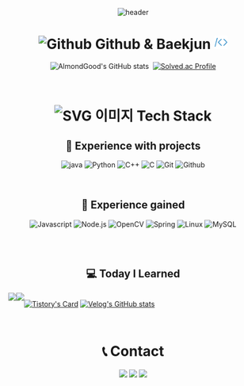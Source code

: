 <div align="center">


![header](https://capsule-render.vercel.app/api?type=waving&height=300&color=gradient&text=AlmondGood's%20Repo&reversal=false&textBg=false&fontAlign=50&animation=fadeIn)

# <img src="./github.svg" alt="Github" width="27" height="27"/> Github & Baekjun <img src="./baekjun.png" alt="Baekjun" width="27" height="27"/>

![AlmondGood's GitHub stats](https://github-readme-stats.vercel.app/api?username=AlmondGood&show_icons=true&theme=moltack)&nbsp;&nbsp;[![Solved.ac Profile](http://mazassumnida.wtf/api/v2/generate_badge?boj=jwt2719)](https://solved.ac/jwt2719/)


<br>

# <img src="./Stack_Overflow_icon.svg" alt="SVG 이미지" width="30" height="30"/> Tech Stack

## 🙂 Experience with projects
![java](https://img.shields.io/badge/java-2F2625?style=for-the-badge&logo=coffeescript) ![Python](https://img.shields.io/badge/Python-ECD53F?style=for-the-badge&logo=Python&logoColor=black) ![C++](https://img.shields.io/badge/C++-00599C?style=for-the-badge&logo=Cplusplus) ![C](https://img.shields.io/badge/C-033963?style=for-the-badge&logo=C) ![Git](https://img.shields.io/badge/git-F05032?style=for-the-badge&logo=git&logoColor=white) ![Github](https://img.shields.io/badge/github-181717?style=for-the-badge&logo=github)

<br>

## 🤔 Experience gained 
![Javascript](https://img.shields.io/badge/javascript-F7DF1E?style=for-the-badge&logo=Javascript&logoColor=black) ![Node.js](https://img.shields.io/badge/node.js-339933?style=for-the-badge&logo=nodedotjs&logoColor=white) ![OpenCV](https://img.shields.io/badge/opencv-5C3EE8?style=for-the-badge&logo=OpenCV) ![Spring](https://img.shields.io/badge/spring-6DB33F?style=for-the-badge&logo=Spring&logoColor=white)  ![Linux](https://img.shields.io/badge/linux-FCC624?style=for-the-badge&logo=Linux&logoColor=black)  ![MySQL](https://img.shields.io/badge/mysql-4479A1?style=for-the-badge&logo=MySQL&logoColor=white) 

<br><br>


## 💻 Today I Learned

<div style="display:flex; flex-direction:row;">
    <a href="https://today-studies.tistory.com/">
        <img src="https://img.shields.io/badge/Tistory-000000?style=for-the-badge&logo=Tistory&logoColor=white"> 
    </a>  
    <a href="https://velog.io/@almondgood">
        <img src="https://img.shields.io/badge/Velog-20c997?style=for-the-badge&logo=Vimeo&logoColor=white"> 
    </a>

  
[![Tistory's Card](https://github-readme-tistory-card.vercel.app/api?name=today-studies&theme=default)](https://today-studies.tistory.com) [![Velog's GitHub stats](https://velog-readme-stats.vercel.app/api?name=almondgood)](https://velog.io/@almondgood) 
</div>


<br>

# 📞 Contact
<a href="mailto:jwt2719@gmail.com?"><img src="https://img.shields.io/badge/gmail-%23DD0031.svg?&style=for-the-badge&logo=gmail&logoColor=white"/></a>
<a href="mailto:jwt2358@naver.com?"><img src="https://img.shields.io/badge/NAVER-03C75A?style=for-the-badge&logo=NAVER&logoColor=FFFFFF"/></a>
<a href="ig.me/m/jwt2358?"><img src="https://img.shields.io/badge/Instagram-E4405F?style=for-the-badge&logo=instagram&logoColor=white"/></a>


</div>
